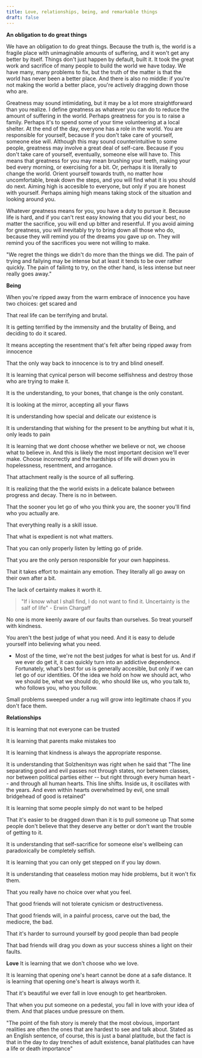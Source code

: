 ```yaml
---
title: Love, relationships, being, and remarkable things
draft: false
---
```



**An obligation to do great things**

We have an obligation to do great things. 
Because the truth is, the world is a fragile place with unimaginable amounts of suffering, and it won't get any better by itself. 
Things don't just happen by default, built it.
It took the great work and sacrifice of many people to build the world we have today. 
We have many, many problems to fix, but the truth of the matter is that the world has never been a better place. 
And there is also no middle: if you're not making the world a better place, you're actively dragging down those who are.

Greatness may sound intimidating, but it may be a lot more straightforward than you realize.
I define greatness as whatever you can do to reduce the amount of suffering in the world. 
Perhaps greatness for you is to raise a family. 
Perhaps it's to spend some of your time volunteering at a local shelter. 
At the end of the day, everyone has a role in the world. 
You are responsible for yourself, because if you don't take care of yourself, someone else will. 
Although this may sound counterintuitive to some people, greatness may involve a great deal of self-care. 
Because if you don't take care of yourself, eventually, someone else will have to. 
This means that greatness for you may mean brushing your teeth, making your bed every morning, or exercising for a bit. 
Or, perhaps it is literally to change the world. 
Orient yourself towards truth, no matter how uncomfortable, break down the steps, and you will find what it is you should do next. 
Aiming high is accesible to everyone, but only if you are honest with yourself. 
Perhaps aiming high means taking stock of the situation and looking around you. 

Whatever greatness means for you, you have a duty to pursue it. 
Because life is hard, and if you can't rest easy knowing that you did your best, no matter the sacrifice, you will end up bitter and resentful. 
If you avoid aiming for greatness, you will inevitably try to bring down all those who do, because they will remind you of the dreams you gave up on. 
They will remind you of the sacrifices you were not willing to make.

"We regret the things we didn't do more than the things we did. 
The pain of trying and failying may be intense but at least it tends to be over rather quickly. 
The pain of failintg to try, on the other hand, is less intense but neer really goes away." 

**Being**

When you're ripped away from the warm embrace of innocence you have two choices: get scared and 

That real life can be terrifying and brutal. 

It is getting terrified by the immensity and the brutality of Being, and deciding to do it scared. 

It means accepting the resentment that's felt after being ripped away from innocence

That the only way back to innocence is to try and blind oneself. 

It is learning that cynical person will become selfishness and destroy those who are trying to make it.

It is the understanding, to your bones, that change is the only constant. 

It is looking at the mirror, accepting all your flaws

It is understanding how special and delicate our existence is

It is understanding that wishing for the present to be anything but what it is, only leads to pain

It is learning that we dont choose whether we believe or not, we choose what to believe in. And this is likely the most important decision we'll ever make. Choose incorrectly and the hardships of life will drown you in hopelessness, resentment, and arrogance. 

That attachment really is the source of all suffering. 

It is realizing that the the world exists in a delicate balance between progress and decay. There is no in between. 

That the sooner you let go of who you think you are, the sooner you'll find who you actually are. 

That everything really is a skill issue. 

That what is expedient is not what matters. 

That you can only properly listen by letting go of pride. 

That you are the only person responsible for your own happiness.

That it takes effort to maintain any emotion. They literally all go away on their own after a bit. 

The lack of certainty makes it worth it. 

> "If i know what I shall find, I do not want to find it. Uncertainty is the salf of life" - Erwin Chargaff

No one is more keenly aware of our faults than ourselves. So treat yourself with kindness. 

You aren't the best judge of what you need. And it is easy to delude yourself into believing what you need. 
- Most of the time, we're not the best judges for what is best for us. And if we ever do get it, it can quickly turn into an addictive dependence. 
Fortunately, what's best for us is generally accesible, but only if we can let go of our identities. 
Of the idea we hold on how we should act, who we should be, what we should do, who should like us, who you talk to, who follows you, who you follow. 

Small problems sweeped under a rug will grow into legitimate chaos if you don't face them. 

**Relationships**


It is learning that not everyone can be trusted

It is learning that parents make mistakes too

It is learning that kindness is always the appropriate response.

It is understanding that Solzhenitsyn was right when he said that "The line separating good and evil passes not through states, nor between classes, nor between political parties either -- but right through every human heart -- and through all human hearts. This line shifts. Inside us, it oscillates with the years. And even within hearts overwhelmed by evil, one small bridgehead of good is retained"

It is learning that some people simply do not want to be helped

That it's easier to be dragged down than it is to pull someone up
That some people don't believe that they deserve any better or don't want the trouble of getting to it. 

It is understanding that self-sacrifice for someone else's wellbeing can paradoxically be completely selfish. 

It is learning that you can only get stepped on if you lay down.

It is understanding that ceaseless motion may hide problems, but it won't fix them.

That you really have no choice over what you feel. 

That good friends will not tolerate cynicism or destructiveness. 

That good friends will, in a painful process, carve out the bad, the mediocre, the bad. 

That it's harder to surround yourself by good people than bad people

That bad friends will drag you down as your success shines a light on their faults. 


**Love**
It is learning that we don't choose who we love. 

It is learning that opening one's heart cannot be done at a safe distance.
It is learning that opening one's heart is always worth it.

That it's beautiful we ever fall in love enough to get heartbroken.

That when you put someone on a pedestal, you fall in love with your idea of them. And that places undue pressure on them. 


"The point of the fish story is merely that the most obvious, important realities are often the ones that are hardest to see and talk about. Stated as an English sentence, of course, this is just a banal platitude, but the fact is that in the day to day trenches of adult existence, banal platitudes can have a life or death importance"